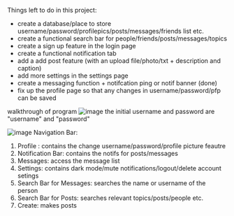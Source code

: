 
Things left to do in this project:
- create a database/place to store username/password/profilepics/posts/messages/friends list etc.
- create a functional search bar for people/friends/posts/messages/topics
- create a sign up feature in the login page
- create a functional notification tab
- add a add post feature (with an upload file/photo/txt + description and caption)
- add more settings in the settings page
- create a messaging function + notifcation ping or notif banner (done)
- fix up the profile page so that any changes in username/password/pfp can be saved 


walkthrough of program
![image](https://github.com/user-attachments/assets/9a29617c-e073-4271-8c5d-44e885e60cb5)
the initial username and password are "username" and "password"

![image](https://github.com/user-attachments/assets/e4fc348e-56a0-4299-859b-6c46175b7690)
Navigation Bar:
1. Profile : contains the change username/password/profile picture feautre
2. Notification Bar: contains the notifs for posts/messages
3. Messages: access the message list
4. Settings: contains dark mode/mute notifications/logout/delete account setings
5. Search Bar for Messages: searches the name or username of the person
6. Search Bar for Posts: searches relevant topics/posts/people etc.
5. Create: makes posts 
